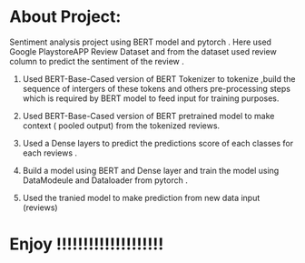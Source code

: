 # About Project:
Sentiment analysis project using BERT model and pytorch . Here used Google PlaystoreAPP Review Dataset and from the dataset  used review  column to predict the sentiment of the review .

1. Used BERT-Base-Cased version of BERT Tokenizer to tokenize ,build the sequence of intergers of these tokens and others pre-processing steps which is required by
BERT model to feed input for training purposes.

2. Used  BERT-Base-Cased version of BERT pretrained model to make context ( pooled output) from the  tokenized reviews.

3. Used a Dense layers to predict the predictions score of each classes for each reviews .

4. Build a model using  BERT and Dense layer and train the model using DataModeule and Dataloader from pytorch .

5. Used the tranied model to make prediction from new data input (reviews)

# Enjoy !!!!!!!!!!!!!!!!!!!!

